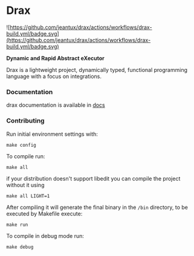 # Drax 
![https://github.com/jeantux/drax/actions/workflows/drax-build.yml/badge.svg](https://github.com/jeantux/drax/actions/workflows/drax-build.yml/badge.svg)

**Dynamic and Rapid Abstract eXecutor**

Drax is a lightweight project, dynamically typed, functional programming language with a focus on integrations. <br/>

### Documentation
drax documentation is available in [docs](./docs/index.md)

### Contributing

Run initial environment settings with:

```
make config
```

To compile run:

```
make all
```

if your distribution doesn't support libedit you can compile the project without it using
```
make all LIGHT=1
```

After compiling it will generate the final binary in the `/bin` directory, to be executed by Makefile execute:
```
make run
```

To compile in debug mode run:

```
make debug
```


